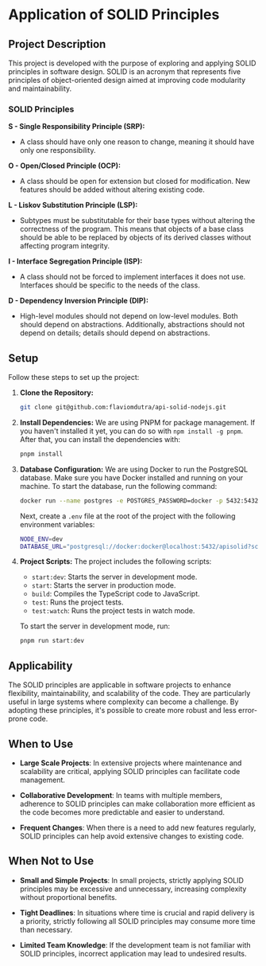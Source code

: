 # Application of SOLID Principles

## Project Description

This project is developed with the purpose of exploring and applying SOLID principles in software design. SOLID is an acronym that represents five principles of object-oriented design aimed at improving code modularity and maintainability.

### SOLID Principles

**S - Single Responsibility Principle (SRP):**
   - A class should have only one reason to change, meaning it should have only one responsibility.

**O - Open/Closed Principle (OCP):**
   - A class should be open for extension but closed for modification. New features should be added without altering existing code.

**L - Liskov Substitution Principle (LSP):**
   - Subtypes must be substitutable for their base types without altering the correctness of the program. This means that objects of a base class should be able to be replaced by objects of its derived classes without affecting program integrity.

**I - Interface Segregation Principle (ISP):**
   - A class should not be forced to implement interfaces it does not use. Interfaces should be specific to the needs of the class.

**D - Dependency Inversion Principle (DIP):**
   - High-level modules should not depend on low-level modules. Both should depend on abstractions. Additionally, abstractions should not depend on details; details should depend on abstractions.

## Setup

Follow these steps to set up the project:

1. **Clone the Repository:**
   ```bash
   git clone git@github.com:flaviomdutra/api-solid-nodejs.git
   ```
2. **Install Dependencies:** We are using PNPM for package management. If you haven't installed it yet, you can do so with `npm install -g pnpm`. After that, you can install the dependencies with:
   ```bash
   pnpm install
   ```
3. **Database Configuration:** We are using Docker to run the PostgreSQL database. Make sure you have Docker installed and running on your machine. To start the database, run the following command:
    ```bash
    docker run --name postgres -e POSTGRES_PASSWORD=docker -p 5432:5432 -d postgres
    ```
    Next, create a `.env` file at the root of the project with the following environment variables:

    ```bash
    NODE_ENV=dev
    DATABASE_URL="postgresql://docker:docker@localhost:5432/apisolid?schema=public"
    ```
4. **Project Scripts:** The project includes the following scripts:

    - `start:dev`: Starts the server in development mode.
    - `start`: Starts the server in production mode.
    - `build`: Compiles the TypeScript code to JavaScript.
    - `test`: Runs the project tests.
    - `test:watch`: Runs the project tests in watch mode.

    To start the server in development mode, run:
    ```bash 
    pnpm run start:dev
    ```

## Applicability

The SOLID principles are applicable in software projects to enhance flexibility, maintainability, and scalability of the code. They are particularly useful in large systems where complexity can become a challenge. By adopting these principles, it's possible to create more robust and less error-prone code.

## When to Use

- **Large Scale Projects**: In extensive projects where maintenance and scalability are critical, applying SOLID principles can facilitate code management.

- **Collaborative Development**: In teams with multiple members, adherence to SOLID principles can make collaboration more efficient as the code becomes more predictable and easier to understand.

- **Frequent Changes**: When there is a need to add new features regularly, SOLID principles can help avoid extensive changes to existing code.

## When Not to Use

- **Small and Simple Projects**: In small projects, strictly applying SOLID principles may be excessive and unnecessary, increasing complexity without proportional benefits.

- **Tight Deadlines**: In situations where time is crucial and rapid delivery is a priority, strictly following all SOLID principles may consume more time than necessary.

- **Limited Team Knowledge**: If the development team is not familiar with SOLID principles, incorrect application may lead to undesired results.